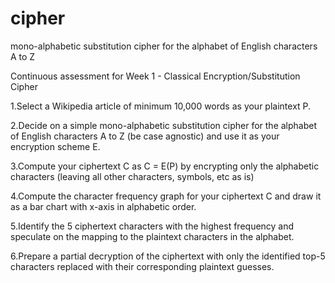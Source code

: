 # cipher
mono-alphabetic substitution cipher for the alphabet of English characters A to Z 

Continuous assessment for Week 1 - Classical Encryption/Substitution Cipher

1.Select a Wikipedia article of minimum 10,000 words as your plaintext P.

2.Decide on a simple mono-alphabetic substitution cipher for the alphabet of English characters A to Z (be case agnostic) and use it as your encryption scheme E.

3.Compute your ciphertext C as C = E(P) by encrypting only the alphabetic characters (leaving all other characters, symbols, etc as is)

4.Compute the character frequency graph for your ciphertext C and draw it as a bar chart with x-axis in alphabetic order.

5.Identify the 5 ciphertext characters with the highest frequency and speculate on the mapping to the plaintext characters in the alphabet.

6.Prepare a partial decryption of the ciphertext with only the identified top-5 characters replaced with their corresponding plaintext guesses.
